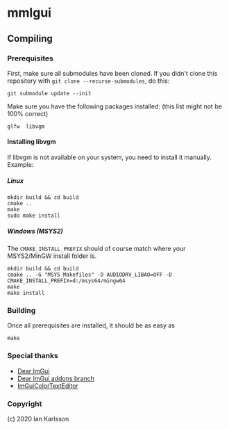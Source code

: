 mmlgui
======

## Compiling

### Prerequisites
First, make sure all submodules have been cloned. If you didn't clone this repository
with `git clone --recurse-submodules`, do this:

	git submodule update --init

Make sure you have the following packages installed: (this list might not be 100% correct)

	glfw  libvgm

#### Installing libvgm

If libvgm is not available on your system, you need to install it manually. Example:

##### Linux

	mkdir build && cd build
	cmake ..
	make
	sudo make install

##### Windows (MSYS2)
The `CMAKE_INSTALL_PREFIX` should of course match where your MSYS2/MinGW install folder is.

	mkdir build && cd build
	cmake .. -G "MSYS Makefiles" -D AUDIODRV_LIBAO=OFF -D CMAKE_INSTALL_PREFIX=d:/msys64/mingw64
	make
	make install

### Building
Once all prerequisites are installed, it should be as easy as

	make

### Special thanks

- [Dear ImGui](https://github.com/ocornut/imgui)
- [Dear ImGui addons branch](https://github.com/Flix01/imgui)
- [ImGuiColorTextEditor](https://github.com/BalazsJako/ImGuiColorTextEdit)

### Copyright

(c) 2020 Ian Karlsson
